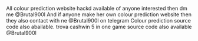 All  colour prediction website hackd available of anyone interested then dm me @Brutal900l 
And if anyone make her own colour prediction website then they also contact with ne 
@Brutal900l on telegram
 Colour prediction source code also abailable.
 trova
 cashwin
  5 in one game source code also available 
     @Brutal900l
